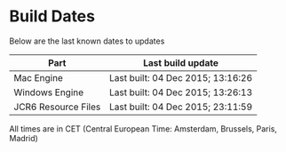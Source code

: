 # Build Dates

Below are the last known dates to updates

Part | Last build update
-----|-----
Mac Engine | Last built: 04 Dec 2015; 13:16:26
Windows Engine | Last built: 04 Dec 2015; 13:26:13
JCR6 Resource Files | Last built: 04 Dec 2015; 23:11:59
All times are in CET (Central European Time: Amsterdam, Brussels, Paris, Madrid)



